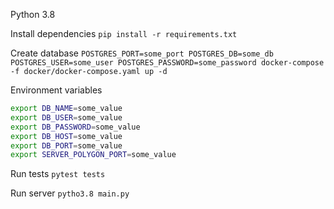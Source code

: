 Python 3.8

Install dependencies
`pip install -r requirements.txt`

Create database
`POSTGRES_PORT=some_port POSTGRES_DB=some_db POSTGRES_USER=some_user POSTGRES_PASSWORD=some_password docker-compose -f docker/docker-compose.yaml up -d`

Environment variables
```sh
export DB_NAME=some_value
export DB_USER=some_value
export DB_PASSWORD=some_value
export DB_HOST=some_value
export DB_PORT=some_value
export SERVER_POLYGON_PORT=some_value
```

Run tests `pytest tests`

Run server `pytho3.8 main.py`